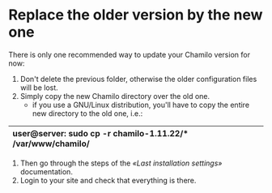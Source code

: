# Replace the older version by the new one

There is only one recommended way to update your Chamilo version for now:

1. Don't delete the previous folder, otherwise the older configuration files will be lost.
2. Simply copy the new Chamilo directory over the old one.
   * if you use a GNU/Linux distribution, you'll have to copy the entire new directory to the old one, i.e.:

| user@server: sudo cp -r chamilo-1.11.22/\* /var/www/chamilo/ |
|:-------------------------------------------------------------|

1. Then go through the steps of the _«Last installation settings»_ documentation.
2. Login to your site and check that everything is there.

